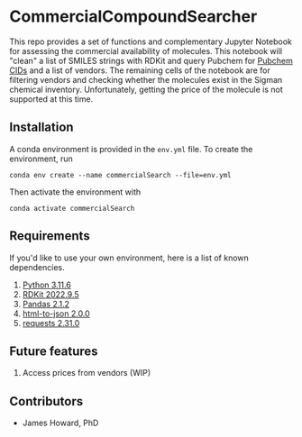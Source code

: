 # CommercialCompoundSearcher
This repo provides a set of functions and complementary Jupyter Notebook for assessing the commercial availability of molecules. This notebook will "clean" a list of SMILES strings with RDKit and query Pubchem for [Pubchem CIDs](https://pubchem.ncbi.nlm.nih.gov/docs/compounds) and a list of vendors. The remaining cells of the notebook are for filtering vendors and checking whether the molecules exist in the Sigman chemical inventory. Unfortunately, getting the price of the molecule is not supported at this time.

## Installation
A conda environment is provided in the `env.yml` file. To create the environment, run

```
conda env create --name commercialSearch --file=env.yml
```

Then activate the environment with

```
conda activate commercialSearch
```

## Requirements
If you'd like to use your own environment, here is a list of known dependencies.

1.  [Python 3.11.6](https://www.python.org/downloads/release/python-3116/)
2.  [RDKit 2022.9.5](https://pypi.org/project/rdkit/)
3.  [Pandas 2.1.2](https://pandas.pydata.org/docs/getting_started/install.html)
4.  [html-to-json 2.0.0](https://pypi.org/project/html-to-json/)
5.  [requests 2.31.0](https://pypi.org/project/requests/)

## Future features

1.  Access prices from vendors (WIP)

## Contributors
-   James Howard, PhD
